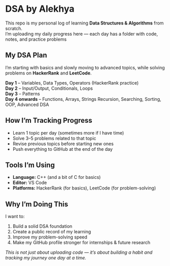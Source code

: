 
# DSA by Alekhya

This repo is my personal log of learning **Data Structures & Algorithms** from scratch.  
I’m uploading my daily progress here — each day has a folder with code, notes, and practice problems

##  My DSA Plan

I’m starting with basics and slowly moving to advanced topics, while solving problems on **HackerRank** and **LeetCode**.

**Day 1** – Variables, Data Types, Operators (HackerRank practice)  
**Day 2** – Input/Output, Conditionals, Loops  
**Day 3** –  Patterns  
**Day 4 onwards** – Functions, Arrays, Strings Recursion, Searching, Sorting, OOP, Advanced DSA


## How I’m Tracking Progress
-  Learn 1 topic per day (sometimes more if I have time)  
-  Solve 3–5 problems related to that topic  
-  Revise previous topics before starting new ones  
-  Push everything to GitHub at the end of the day


## Tools I’m Using
- **Language:** C++ (and a bit of C for basics)
- **Editor:** VS Code
- **Platforms:** HackerRank (for basics), LeetCode (for problem-solving)


## Why I’m Doing This
I want to:
1. Build a solid DSA foundation  
2. Create a public record of my learning  
3. Improve my problem-solving speed  
4. Make my GitHub profile stronger for internships & future research

*This is not just about uploading code — it’s about building a habit and tracking my journey one day at a time.*
